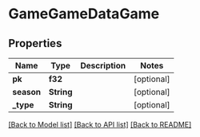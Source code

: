 # GameGameDataGame

## Properties

Name | Type | Description | Notes
------------ | ------------- | ------------- | -------------
**pk** | **f32** |  | [optional] 
**season** | **String** |  | [optional] 
**_type** | **String** |  | [optional] 

[[Back to Model list]](../README.md#documentation-for-models) [[Back to API list]](../README.md#documentation-for-api-endpoints) [[Back to README]](../README.md)


